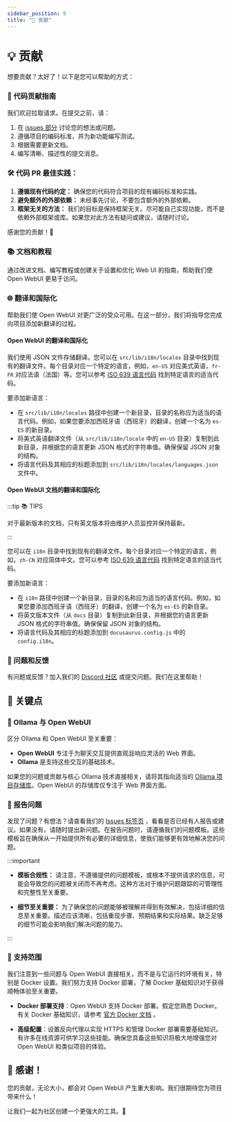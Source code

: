 ```yaml
---
sidebar_position: 9
title: "🤝 贡献"
---
```


# 💡 贡献

想要贡献？太好了！以下是您可以帮助的方式：

### 🌟 代码贡献指南

我们欢迎拉取请求。在提交之前，请：

1. 在 [issues 部分](https://github.com/open-webui/open-webui/issues) 讨论您的想法或问题。
2. 遵循项目的编码标准，并为新功能编写测试。
3. 根据需要更新文档。
4. 编写清晰、描述性的提交消息。

### 🛠 代码 PR 最佳实践：

1. **遵循现有代码约定：** 确保您的代码符合项目的现有编码标准和实践。
2. **避免额外的外部依赖：** 未经事先讨论，不要包含额外的外部依赖。
3. **框架无关的方法：** 我们的目标是保持框架无关。尽可能自己实现功能，而不是依赖外部框架或库。如果您对此方法有疑问或建议，请随时讨论。

感谢您的贡献！🚀

### 📚 文档和教程

通过改进文档、编写教程或创建关于设置和优化 Web UI 的指南，帮助我们使 Open WebUI 更易于访问。

### 🌐 翻译和国际化

帮助我们使 Open WebUI 对更广泛的受众可用。在这一部分，我们将指导您完成向项目添加新翻译的过程。

#### Open WebUI 的翻译和国际化

我们使用 JSON 文件存储翻译。您可以在 `src/lib/i18n/locales` 目录中找到现有的翻译文件。每个目录对应一个特定的语言，例如，`en-US` 对应美式英语，`fr-FR` 对应法语（法国）等。您可以参考 [ISO 639 语言代码](http://www.lingoes.net/en/translator/langcode.htm) 找到特定语言的适当代码。

要添加新语言：

- 在 `src/lib/i18n/locales` 路径中创建一个新目录，目录的名称应为适当的语言代码。例如，如果您要添加西班牙语（西班牙）的翻译，创建一个名为 `es-ES` 的新目录。
- 将美式英语翻译文件（从 `src/lib/i18n/locale` 中的 `en-US` 目录）复制到此新目录，并根据您的语言更新 JSON 格式的字符串值。确保保留 JSON 对象的结构。
- 将语言代码及其相应的标题添加到 `src/lib/i18n/locales/languages.json` 文件中。

#### Open WebUI 文档的翻译和国际化

:::tip 📚 TIPS

对于最新版本的文档，只有英文版本将由维护人员监控并保持最新。

:::

您可以在 `i18n` 目录中找到现有的翻译文件。每个目录对应一个特定的语言，例如，`zh-CN` 对应简体中文。您可以参考 [ISO 639 语言代码](http://www.lingoes.net/en/translator/langcode.htm) 找到特定语言的适当代码。

要添加新语言：

- 在 `i18n` 路径中创建一个新目录，目录的名称应为适当的语言代码。例如，如果您要添加西班牙语（西班牙）的翻译，创建一个名为 `es-ES` 的新目录。
- 将英文版本文件（从 `docs` 目录）复制到此新目录，并根据您的语言更新 JSON 格式的字符串值。确保保留 JSON 对象的结构。
- 将语言代码及其相应的标题添加到 `docusaurus.config.js` 中的 `config.i18n`。

### 🤔 问题和反馈

有问题或反馈？加入我们的 [Discord 社区](https://discord.gg/5rJgQTnV4s) 或提交问题。我们在这里帮助！

## 📌 关键点

### 🦙 Ollama 与 Open WebUI

区分 Ollama 和 Open WebUI 至关重要：

- **Open WebUI** 专注于为聊天交互提供直观且响应灵活的 Web 界面。
- **Ollama** 是支持这些交互的基础技术。

如果您的问题或贡献与核心 Ollama 技术直接相关，请将其指向适当的 [Ollama 项目存储库](https://ollama.com/)。Open WebUI 的存储库仅专注于 Web 界面方面。

### 🚨 报告问题

发现了问题？有想法？请查看我们的 [Issues 标签页](https://github.com/open-webui/oopen-webui/issues) ，看看是否已经有人报告或建议。如果没有，请随时提出新问题。在报告问题时，请遵循我们的问题模板。这些模板旨在确保从一开始提供所有必要的详细信息，使我们能够更有效地解决您的问题。

:::important

- **模板合规性：** 请注意，不遵循提供的问题模板，或根本不提供请求的信息，可能会导致您的问题被关闭而不再考虑。这种方法对于维护问题跟踪的可管理性和完整性至关重要。

- **细节至关重要：** 为了确保您的问题能够被理解并得到有效解决，包括详细的信息至关重要。描述应该清晰，包括重现步骤、预期结果和实际结果。缺乏足够的细节可能会影响我们解决问题的能力。

:::

### 🧭 支持范围

我们注意到一些问题与 Open WebUI 直接相关，而不是与它运行的环境有关，特别是 Docker 设置。我们努力支持 Docker 部署，了解 Docker 基础知识对于获得顺畅体验至关重要。

- **Docker 部署支持**：Open WebUI 支持 Docker 部署。假定您熟悉 Docker。有关 Docker 基础知识，请参考 [官方 Docker 文档](https://docs.docker.com/get-started/overview/) 。

- **高级配置**：设置反向代理以实现 HTTPS 和管理 Docker 部署需要基础知识。有许多在线资源可供学习这些技能。确保您具备这些知识将极大地增强您对 Open WebUI 和类似项目的体验。

## 🙏 感谢！

您的贡献，无论大小，都会对 Open WebUI 产生重大影响。我们很期待您为项目带来什么！

让我们一起为社区创建一个更强大的工具。🌟
